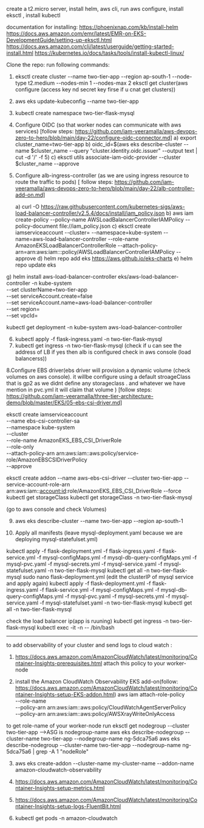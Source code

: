 create a t2.micro server, install helm, aws cli, run aws configure, install eksctl , install kubectl

documentation for installing:
https://phoenixnap.com/kb/install-helm
https://docs.aws.amazon.com/emr/latest/EMR-on-EKS-DevelopmentGuide/setting-up-eksctl.html
https://docs.aws.amazon.com/cli/latest/userguide/getting-started-install.html 
https://kubernetes.io/docs/tasks/tools/install-kubectl-linux/

Clone the repo:
run following commands:


1. eksctl create cluster --name two-tier-app --region ap-south-1 --node-type t2.medium --nodes-min 1 --nodes-max 2
eksctl get cluster(aws configure (access key nd secret key firse if u cnat get clusters))

2. aws eks update-kubeconfig --name two-tier-app
3.  kubectl create namespace two-tier-flask-mysql
  
4. Configure OIDC (so that worker nodes can communicate with aws services)
   [follow steps: https://github.com/iam-veeramalla/aws-devops-zero-to-hero/blob/main/day-22/configure-oidc-connector.md]
   a) export cluster_name=two-tier-app
   b) oidc_id=$(aws eks describe-cluster --name $cluster_name --query "cluster.identity.oidc.issuer" --output text | cut -d '/' -f 5)
   c) eksctl utils associate-iam-oidc-provider --cluster $cluster_name --approve
  
6. Configure alb-ingress-controller (as we are using ingress resource to route the traffic to pods)
   [ follow steps: https://github.com/iam-veeramalla/aws-devops-zero-to-hero/blob/main/day-22/alb-controller-add-on.md]
   
   a) curl -O https://raw.githubusercontent.com/kubernetes-sigs/aws-load-balancer-controller/v2.5.4/docs/install/iam_policy.json
   b) aws iam create-policy     --policy-name AWSLoadBalancerControllerIAMPolicy     --policy-document file://iam_policy.json
   c) eksctl create iamserviceaccount   --cluster=<your-cluster-name>   --namespace=kube-system   --name=aws-load-balancer-controller   --role-name AmazonEKSLoadBalancerControllerRole   --attach-policy-arn=arn:aws:iam::<your-aws-account-id>:policy/AWSLoadBalancerControllerIAMPolicy   --approve
   d) helm repo add eks https://aws.github.io/eks-charts
   e) helm repo update eks
   
g)          helm install aws-load-balancer-controller eks/aws-load-balancer-controller -n kube-system \
	  --set clusterName=two-tier-app \
	  --set serviceAccount.create=false \
	  --set serviceAccount.name=aws-load-balancer-controller \
	  --set region=<region> \
	  --set vpcId=<vpc-id>
  
  kubectl get deployment -n kube-system aws-load-balancer-controller
 
 
6.  kubectl apply -f flask-ingress.yaml -n two-tier-flask-mysql
7.  kubectl get ingress -n two-tier-flask-mysql (check if u can see the address of LB if yes then alb is configured check in aws console (load balancerss))
 
8.Configure EBS driver(ebs driver will provision a dynamic volume (check volumes on aws console). it willbe configure using a default stroageClass that is gp2 as we didnt define any storageclass . and whatever we have  mention in pvc.yml it will claim that volume ) 
[follow steps: https://github.com/iam-veeramalla/three-tier-architecture-demo/blob/master/EKS/05-ebs-csi-driver.md]

 eksctl create iamserviceaccount \
    --name ebs-csi-controller-sa \
    --namespace kube-system \
    --cluster <YOUR-CLUSTER-NAME> \
    --role-name AmazonEKS_EBS_CSI_DriverRole \
    --role-only \
    --attach-policy-arn arn:aws:iam::aws:policy/service-role/AmazonEBSCSIDriverPolicy \
    --approve
	
 eksctl create addon --name aws-ebs-csi-driver --cluster two-tier-app --service-account-role-arn arn:aws:iam::<account:id>:role/AmazonEKS_EBS_CSI_DriverRole --force
 kubectl get storageClass
 kubectl get storageClass -n two-tier-flask-mysql
 
 (go to aws console and check Volumes)
  
9. aws eks describe-cluster --name two-tier-app --region ap-south-1
  
10. Apply all manifests (leave mysql-deployment.yaml because we are deploying mysql-statefulset.yml)
  

   kubectl apply -f flask-deployment.yml -f flask-ingress.yaml -f flask-service.yml -f mysql-configMaps.yml -f mysql-db-query-configMaps.yml -f mysql-pvc.yaml -f mysql-secrets.yml -f mysql-service.yaml -f mysql-statefulset.yaml -n two-tier-flask-mysql
   kubectl get all -n two-tier-flask-mysql
   sudo nano flask-deployment.yml (edit the clusterIP of mysql service and apply again)
   kubectl apply -f flask-deployment.yml -f flask-ingress.yaml -f flask-service.yml -f mysql-configMaps.yml -f mysql-db-query-configMaps.yml -f mysql-pvc.yaml -f mysql-secrets.yml -f mysql-service.yaml -f mysql-statefulset.yaml -n two-tier-flask-mysql
   kubectl get all -n two-tier-flask-mysql
  
check the load balancer ip(app is ruuning)
kubectl get ingress -n two-tier-flask-mysql
kubectl exec -it <mysql-pod-name> -n <namespace> -- /bin/bash

 ----------------------------------------------------------------------------------------------------------------------- 
to add observability of your cluster and send logs to cloud watch :
  
  1. https://docs.aws.amazon.com/AmazonCloudWatch/latest/monitoring/Container-Insights-prerequisites.html
  attach this policy to your worker-node
  
  2. install the Amazon CloudWatch Observability EKS add-on(follow: https://docs.aws.amazon.com/AmazonCloudWatch/latest/monitoring/Container-Insights-setup-EKS-addon.html)
  aws iam attach-role-policy \
--role-name <my-worker-node-role> \
--policy-arn arn:aws:iam::aws:policy/CloudWatchAgentServerPolicy \
--policy-arn arn:aws:iam::aws:policy/AWSXrayWriteOnlyAccess


 to get role-name of your worker-node run
  eksctl get nodegroup --cluster two-tier-app
  -->ASG is nodegroup-name
  aws eks describe-nodegroup --cluster-name two-tier-app --nodegroup-name ng-5dca75a6
  aws eks describe-nodegroup --cluster-name two-tier-app --nodegroup-name ng-5dca75a6 | grep -A 1 "nodeRole"
  
  3. aws eks create-addon --cluster-name my-cluster-name --addon-name amazon-cloudwatch-observability
  
  4. https://docs.aws.amazon.com/AmazonCloudWatch/latest/monitoring/Container-Insights-setup-metrics.html
  5. https://docs.aws.amazon.com/AmazonCloudWatch/latest/monitoring/Container-Insights-setup-logs-FluentBit.html
  6. kubectl get pods -n amazon-cloudwatch

